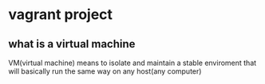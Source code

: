 # vagrant project
 
 ## what is a virtual machine
 VM(virtual machine) means to isolate and maintain a stable enviroment that will basically run the same way on any host(any computer)
